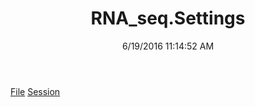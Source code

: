 ﻿---
title: RNA_seq.Settings
date: 6/19/2016 11:14:52 AM
---

[File](T-RNA_seq.Settings.File.html)
[Session](T-RNA_seq.Settings.Session.html)
